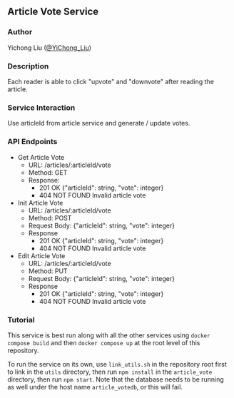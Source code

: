 ## Article Vote Service

### Author

Yichong Liu ([@YiChong_Liu](https://github.com/YiChong-Liu))

### Description

Each reader is able to click "upvote" and "downvote" after reading the article.

### Service Interaction

Use articleId from article service and generate / update votes.

### API Endpoints

- Get Article Vote
  - URL: /articles/:articleId/vote
  - Method: GET
  - Response: 
    - 201 OK {"articleId": string, "vote": integer}
    - 404 NOT FOUND Invalid article vote
- Init Article Vote
  - URL: /articles/:articleId/vote
  - Method: POST
  - Request Body: {"articleId": string, "vote": integer}
  - Response
    - 201 OK {"articleId": string, "vote": integer}
    - 404 NOT FOUND Invalid article vote
- Edit Article Vote
  - URL: /articles/:articleId/vote
  - Method: PUT
  - Request Body: {"articleId": string, "vote": integer}
  - Response
    - 201 OK {"articleId": string, "vote": integer}
    - 404 NOT FOUND Invalid article vote

### Tutorial

This service is best run along with all the other services using `docker compose build` and then `docker compose up` at the root level of this repository.

To run the service on its own, use `link_utils.sh` in the repository root first to link in the `utils` directory, then run `npm install` in the `article_vote` directory, then run `npm start`. Note that the database needs to be running as well under the host name `article_votedb`, or this will fail.
